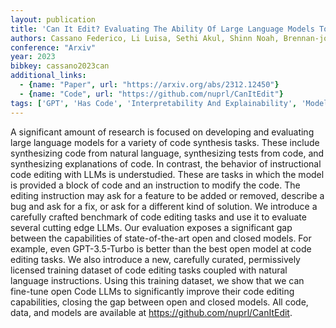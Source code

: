 ```yaml
---
layout: publication
title: 'Can It Edit? Evaluating The Ability Of Large Language Models To Follow Code Editing Instructions'
authors: Cassano Federico, Li Luisa, Sethi Akul, Shinn Noah, Brennan-jones Abby, Ginesin Jacob, Berman Edward, Chakhnashvili George, Lozhkov Anton, Anderson Carolyn Jane, Guha Arjun
conference: "Arxiv"
year: 2023
bibkey: cassano2023can
additional_links:
  - {name: "Paper", url: "https://arxiv.org/abs/2312.12450"}
  - {name: "Code", url: "https://github.com/nuprl/CanItEdit"}
tags: ['GPT', 'Has Code', 'Interpretability And Explainability', 'Model Architecture', 'Reinforcement Learning', 'Training Techniques', 'Uncategorized']
---
```

A significant amount of research is focused on developing and evaluating
large language models for a variety of code synthesis tasks. These include
synthesizing code from natural language, synthesizing tests from code, and
synthesizing explanations of code. In contrast, the behavior of instructional
code editing with LLMs is understudied. These are tasks in which the model is
provided a block of code and an instruction to modify the code. The editing
instruction may ask for a feature to be added or removed, describe a bug and
ask for a fix, or ask for a different kind of solution. We introduce a
carefully crafted benchmark of code editing tasks and use it to evaluate
several cutting edge LLMs. Our evaluation exposes a significant gap between the
capabilities of state-of-the-art open and closed models. For example, even
GPT-3.5-Turbo is better than the best open model at code editing tasks. We also
introduce a new, carefully curated, permissively licensed training dataset of
code editing tasks coupled with natural language instructions. Using this
training dataset, we show that we can fine-tune open Code LLMs to significantly
improve their code editing capabilities, closing the gap between open and
closed models. All code, data, and models are available at
https://github.com/nuprl/CanItEdit.
